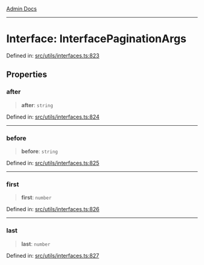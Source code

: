 [Admin Docs](/)

***

# Interface: InterfacePaginationArgs

Defined in: [src/utils/interfaces.ts:823](https://github.com/PalisadoesFoundation/talawa-admin/blob/main/src/utils/interfaces.ts#L823)

## Properties

### after

> **after**: `string`

Defined in: [src/utils/interfaces.ts:824](https://github.com/PalisadoesFoundation/talawa-admin/blob/main/src/utils/interfaces.ts#L824)

***

### before

> **before**: `string`

Defined in: [src/utils/interfaces.ts:825](https://github.com/PalisadoesFoundation/talawa-admin/blob/main/src/utils/interfaces.ts#L825)

***

### first

> **first**: `number`

Defined in: [src/utils/interfaces.ts:826](https://github.com/PalisadoesFoundation/talawa-admin/blob/main/src/utils/interfaces.ts#L826)

***

### last

> **last**: `number`

Defined in: [src/utils/interfaces.ts:827](https://github.com/PalisadoesFoundation/talawa-admin/blob/main/src/utils/interfaces.ts#L827)
